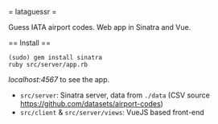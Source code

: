= Iataguessr = 

Guess IATA airport codes. Web app in Sinatra and Vue.

== Install ==

```
(sudo) gem install sinatra
ruby src/server/app.rb
```

*localhost:4567* to see the app.


* `src/server`: Sinatra server, data from `./data` (CSV source https://github.com/datasets/airport-codes)
* `src/client` & `src/server/views`: VueJS based front-end
